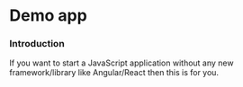 # Demo app
### Introduction

If you want to start a JavaScript application without any new framework/library like Angular/React then this is for you.